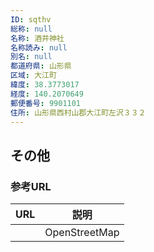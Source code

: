 ```yaml
---
ID: sqthv
総称: null
名称: 酒井神社
名称読み: null
別名: null
都道府県: 山形県
区域: 大江町
緯度: 38.3773017
経度: 140.2070649
郵便番号: 9901101
住所: 山形県西村山郡大江町左沢３３２
---
```


## その他

### 参考URL

| URL | 説明          |
| --- | ------------- |
|     | OpenStreetMap |
